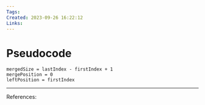 ```yaml
---
Tags: 
Created: 2023-09-26 16:22:12
Links: 
---
```

# Pseudocode
```
mergedSize = lastIndex - firstIndex + 1
mergePosition = 0
leftPosition = firstIndex
```

---
References:
